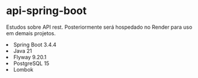 # api-spring-boot
<p>Estudos sobre API rest. Posteriormente será hospedado no Render para uso em demais projetos.</p>
<li>Spring Boot 3.4.4</li>
<li>Java 21</li>
<li>Flyway 9.20.1</li>
<li> PostgreSQL 15</li>
<li>Lombok</li>
